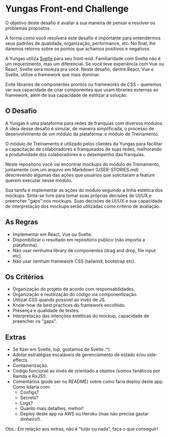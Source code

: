 # Yungas Front-end Challenge
O objetivo deste desafio é avaliar a sua maneira de pensar e resolver os problemas propostos.

A forma como você resolverá este desafio é importante para entendermos seus padrões de qualidade, organização, performance, etc. No final, lhe daremos retorno sobre os pontos que achamos positivos e negativos.

A Yungas utiliza [Svelte](https://svelte.dev/) para seu front-end. Familiaridade com Svelte não é um requerimento, mas um diferencial. Se você teve experiência com Vue ou React, Svelte será moleza pra você. Neste desafio, dentre React, Vue e Svelte, utilize o framework que mais dominar. 

Evite libraries de componentes prontos ou frameworks de CSS - queremos ver sua capacidade de criar componentes que usam libraries externas ao framework, além de sua capacidade de estilizar a solução.

## O Desafio
A Yungas é uma plataforma para redes de franquias com diversos módulos. A ideia desse desafio é simular, de maneira simplificada, o processo de desenvolvimento de um módulo da plataforma: o módulo de Treinamento. 

O módulo de Treinamento é utilizado pelos clientes da Yungas para facilitar a capacitação de colaboradores e franqueados de suas redes, melhorando a produtividade dos colaboradores e o desempenho das franquias.

Neste repositório você vai encontrar mockups do módulo de Treinamento, juntamente com um arquivo em Markdown (USER-STORIES.md) descrevendo algumas das ações que usuários que solicitaram a feature querem executar nesse módulo.

Sua tarefa é implementar as ações do módulo seguindo a linha estética dos mockups. Sinta-se livre para tomar suas próprias decisões de UI/UX e preencher "gaps" nos mockups. Suas decisões de UI/UX e sua capacidade de interpretação dos mockups serão utilizadas como critério de avaliação.

## As Regras
- Implementar em React, Vue ou Svelte.
- Disponibilizar o resultado em repositório publico (não importa a plataforma).
- Não usar nenhuma library de componentes (drag and drop, file input etc).
- Não usar nenhum framework CSS (tailwind, bootstrap etc).

## Os Critérios
- Organização do projeto de acordo com responsabilidades.
- Organização e reutilização do código via componentização.
- Utilizar CSS quando possível ao invés de JS.
- Know-how de best practices do framework escolhido.
- Presença e qualidade de testes.
- Interpretação das intenções estéticas do mockup, capacidade de preencher os "gaps".

## Extras 
- Se fizer em Svelte, top, gostamos de Svelte :^) 
- Adotar estratégias escaláveis de gerenciamento de estado e/ou side-effects. 
- Containerização.
- Código funcional ao invés de orientado a objetos (somos fanáticos por Ramda e RxJS!).
- Comentários (pode ser no README) sobre como faria deploy deste app. Como lidaria com:
  - Configs?
  - Secrets?
  - Logs?
  - Quanto mais detalhes, melhor!
  - Deploy deste app na AWS ou Heroku (mas não precisa gastar dinheiro!).

Obs.: Em relação aos extras, não é "tudo ou nada", faça o que conseguir!
